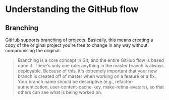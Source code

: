 # Understanding the GitHub flow

## Branching
GitHub supports branching of projects. Basically, this means creating a copy of the original project you're free to change in any way without compromising the original.

> Branching is a core concept in Git, and the entire GitHub flow is based upon it. There's only one rule: anything in the master branch is always deployable. Because of this, it's extremely important that your new branch is created off of master when working on a feature or a fix. Your branch name should be descriptive (e.g., refactor-authentication, user-content-cache-key, make-retina-avatars), so that others can see what is being worked on.
